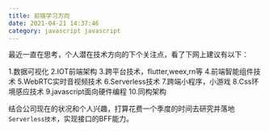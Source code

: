 ```yaml
---
title: 前端学习方向
date: 2021-04-21 14:37:46
category: javascript javascript
---
```

最近一直在思考，个人潜在技术方向的下个关注点，看了下网上建议有以下：

1.数据可视化
2.IOT前端架构
3.跨平台技术，flutter,weex,rn等
4.前端智能组件技术
5.WebRTC实时音视频技术
6.Serverless技术
7.跨端小程序，小游戏
8.Css环境感应技术
9.javascript面向硬件编程
10.同构架构

结合公司现在的状况和个人兴趣，打算花费一个季度的时间去研究并落地`Serverless技术`，实现接口的BFF能力。